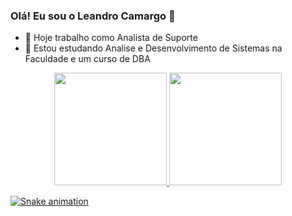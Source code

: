 ### Olá! Eu sou o Leandro Camargo 👋

- 🔭 Hoje trabalho como Analista de Suporte
- 🌱 Estou estudando Analise e Desenvolvimento de Sistemas na Faculdade e um curso de DBA 

<div align="center">
  <a href="https://github.com/Lecamargox7">
  <img height="180em" src="https://github-readme-stats.vercel.app/api?username=lecamargox7&show_icons=true&theme=dark&include_all_commits=true&count_private=true"/>
  <img height="180em" src="https://github-readme-stats.vercel.app/api/top-langs/?username=lecamargox7&layout=compact&langs_count=7&theme=dark"/>
</div>

![Snake animation](https://github.com/lecamargox7/lecamargox7/blob/output/github-contribution-grid-snake.svg)

